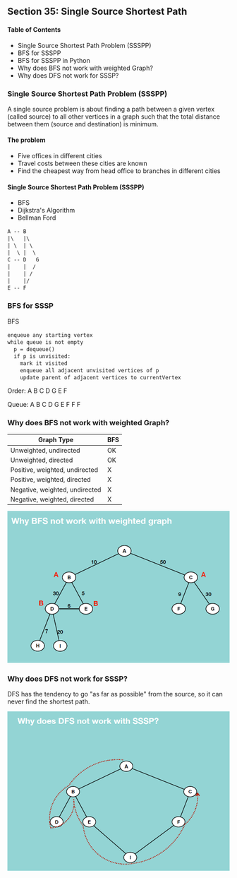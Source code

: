 ## Section 35: Single Source Shortest Path

#### Table of Contents
- Single Source Shortest Path Problem (SSSPP)
- BFS for SSSPP
- BFS for SSSPP in Python
- Why does BFS not work with weighted Graph?
- Why does DFS not work for SSSP?


### Single Source Shortest Path Problem (SSSPP)

A single source problem is about finding a path between a given vertex (called
source) to all other vertices in a graph such that the total distance between
them (source and destination) is minimum.

#### The problem
- Five offices in different cities
- Travel costs between these cities are known
- Find the cheapest way from head office to branches in different cities

#### Single Source Shortest Path Problem (SSSPP)
- BFS
- Dijkstra's Algorithm
- Bellman Ford
```
A -- B
|\   |\
| \  | \
|  \ |  \
C -- D   G
|    |  /
|    | /
|    |/
E -- F
```


### BFS for SSSP
BFS
```
enqueue any starting vertex
while queue is not empty
  p = dequeue()
  if p is unvisited:
    mark it visited
    enqueue all adjacent unvisited vertices of p
    update parent of adjacent vertices to currentVertex
```

Order: A B C D G E F

Queue: A B C D G E F F F



### Why does BFS not work with weighted Graph?

| **Graph Type**                 | **BFS** |
|--------------------------------|---------|
| Unweighted, undirected         | OK      |
| Unweighted, directed           | OK      |
| Positive, weighted, undirected | X       |
| Positive, weighted, directed   | X       |
| Negative, weighted, undirected | X       |
| Negative, weighted, directed   | X       |

![Why does BFS not work with weighted Graph](https://github.com/lcycstudio/python/blob/master/data_structures/35_shortest_path/bfs_not_work.png)


### Why does DFS not work for SSSP?

DFS has the tendency to go "as far as possible" from the source, so it can never
find the shortest path.

![Why does DFS not work for SSSP](https://github.com/lcycstudio/python/blob/master/data_structures/35_shortest_path/dfs_not_work.png)


